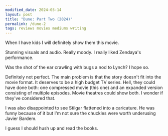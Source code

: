 ```yaml
---
modified_date: 2024-03-14
layout: post
title: "Dune: Part Two (2024)"
permalink: /dune-2
tags: reviews movies mediums writing
---
```


When I have kids I will definitely show them this movie.
<!--more-->
Stunning visuals and audio.
Really moody.
I really liked Zendaya's performance.

Was the shot of the ear crawling with bugs a nod to Lynch?
I hope so.

Definitely not perfect.
The main problem is that the story doesn't fit into the movie format.
It deserves to be a high budget TV series.
Hell, they could have done both: one compressed movie (this one) and an expanded version consisting of multiple episodes.
Movie theatres could show both.
I wonder if they've considered that.

I was also disappointed to see Stilgar flattened into a caricature.
He was funny because of it but I'm not sure the chuckles were worth underusing Javier Bardem.

I guess I should hush up and read the books.